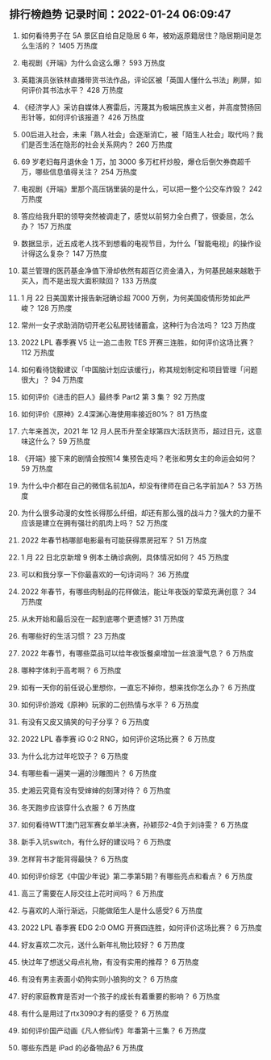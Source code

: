 
## 排行榜趋势 记录时间：2022-01-24 06:09:47
  
  1. 如何看待男子在 5A 景区自给自足隐居 6 年，被劝返原籍居住？隐居期间是怎么生活的？ 1405 万热度
    
  2. 电视剧《开端》为什么会这么爆？ 593 万热度
    
  3. 英籍演员张铁林直播带货书法作品，评论区被「英国人懂什么书法」刷屏，如何评价其书法水平？ 428 万热度
    
  4. 《经济学人》采访自媒体人赛雷后，污蔑其为极端民族主义者，并高度赞扬回形针等，如何评价该报道？ 426 万热度
    
  5. 00后进入社会，未来「熟人社会」会逐渐消亡，被「陌生人社会」取代吗？我们是否生活在隐形的社会关系网内？ 260 万热度
    
  6. 69 岁老妇每月退休金 1 万，加 3000 多万杠杆炒股，爆仓后倒欠券商超千万，哪些信息值得关注？ 254 万热度
    
  7. 电视剧《开端》里那个高压锅里装的是什么，可以把一整个公交车炸毁？ 242 万热度
    
  8. 答应给我升职的领导突然被调走了，感觉以前努力全白费了，很委屈，怎么办？ 157 万热度
    
  9. 数据显示，近五成老人找不到想看的电视节目，为什么「智能电视」的操作设计得这么复杂？ 147 万热度
    
  10. 葛兰管理的医药基金净值下滑却依然有超百亿资金涌入，为何基民越来越敢于买入，而不是出现大面积赎回？ 133 万热度
    
  11. 1 月 22 日美国累计报告新冠确诊超 7000 万例，为何美国疫情形势如此严峻？ 128 万热度
    
  12. 常州一女子求助消防切开老公私房钱储蓄盒，这种行为合法吗？ 123 万热度
    
  13. 2022 LPL 春季赛 V5 让一追二击败 TES 开赛三连胜，如何评价这场比赛？ 112 万热度
    
  14. 如何看待饶毅建议「中国脑计划应该缓行」，称其规划制定和项目管理「问题很大」？ 94 万热度
    
  15. 如何评价《进击的巨人》最终季 Part2 第 3 集？ 92 万热度
    
  16. 如何评价《原神》2.4深渊心海使用率接近80%？ 81 万热度
    
  17. 六年来首次，2021 年 12 月人民币升至全球第四大活跃货币，超过日元，这意味这什么？ 59 万热度
    
  18. 《开端》接下来的剧情会按照14 集预告走吗？老张和男女主的命运会如何？ 59 万热度
    
  19. 为什么中介都在自己的微信名前加A，却没有律师在自己名字前加A？ 53 万热度
    
  20. 为什么很多动漫的女性长得那么纤细，却还有那么强的战斗力？强大的力量不应该是建立在拥有强壮的肌肉上吗？ 52 万热度
    
  21. 2022 年春节档哪部电影最有可能获得票房冠军？ 51 万热度
    
  22. 1 月 22 日北京新增 9 例本土确诊病例，具体情况如何？ 45 万热度
    
  23. 可以和我分享一下你最喜欢的一句诗词吗？ 36 万热度
    
  24. 2022 年春节，有哪些肉制品的花样做法，能让年夜饭的荤菜充满创意？ 34 万热度
    
  25. 从未开始和最后没在一起到底哪个更遗憾? 31 万热度
    
  26. 有哪些好的生活习惯？ 23 万热度
    
  27. 2022 年春节，有哪些菜品可以给年夜饭餐桌增加一丝浪漫气息？ 6 万热度
    
  28. 哪种字体利于高考啊？ 6 万热度
    
  29. 如有一天你的前任说心里想你，一直忘不掉你，想来找你怎么办？ 6 万热度
    
  30. 如何评价游戏《原神》玩家的二创热情与水平？ 6 万热度
    
  31. 有没有又皮又搞笑的句子分享？ 6 万热度
    
  32. 2022 LPL 春季赛 iG 0:2 RNG，如何评价这场比赛？ 6 万热度
    
  33. 为什么北方过年吃饺子？ 6 万热度
    
  34. 有哪些看一遍笑一遍的沙雕图片？ 6 万热度
    
  35. 史湘云究竟有没有受婶婶的刻薄对待？ 6 万热度
    
  36. 冬天跑步应该穿什么衣服？ 6 万热度
    
  37. 如何看待WTT澳门冠军赛女单半决赛，孙颖莎2-4负于刘诗雯？ 6 万热度
    
  38. 新手入坑switch，有什么好的建议吗？ 6 万热度
    
  39. 怎样背书才能背得最快？ 6 万热度
    
  40. 如何评价综艺《中国少年说》第二季第5期？有哪些亮点和看点？ 6 万热度
    
  41. 高三了需要在人际交往上花时间吗？ 6 万热度
    
  42. 与喜欢的人渐行渐远，只能做陌生人是什么感受? 6 万热度
    
  43. 2022 LPL 春季赛 EDG 2:0 OMG 开赛四连胜，如何评价这场比赛？ 6 万热度
    
  44. 好友喜欢二次元，送什么新年礼物比较好？ 6 万热度
    
  45. 快过年了想送父母点礼物，有没有实用的推荐？ 6 万热度
    
  46. 有没有男主表面小奶狗实则小狼狗的文？ 6 万热度
    
  47. 好的家庭教育是否对一个孩子的成长有着重要的影响？ 6 万热度
    
  48. 有什么是用过了rtx3090才有的感受？ 6 万热度
    
  49. 如何评价国产动画《凡人修仙传》年番第十三集？ 6 万热度
    
  50. 哪些东西是 iPad 的必备物品? 6 万热度
    